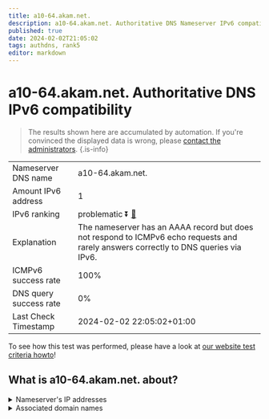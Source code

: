 ```yaml
---
title: a10-64.akam.net.
description: a10-64.akam.net. Authoritative DNS Nameserver IPv6 compatibility
published: true
date: 2024-02-02T21:05:02
tags: authdns, rank5
editor: markdown
---
```


# a10-64.akam.net. Authoritative DNS IPv6 compatibility

> The results shown here are accumulated by automation. If you're convinced the displayed data is wrong, please [contact the administrators](/howto/chat). 
{.is-info}




|   |   |
| - | - |
| Nameserver DNS name | a10-64.akam.net.
| Amount IPv6 address | 1
| IPv6 ranking | problematic :arrow_double_down: [🔗](/howto/ranking) |
| Explanation | The nameserver has an AAAA record but does not respond to ICMPv6 echo requests and rarely answers correctly to DNS queries via IPv6. |
| ICMPv6 success rate | 100%|
| DNS query success rate | 0% |
| Last Check Timestamp | 2024-02-02 22:05:02+01:00 |

To see how this test was performed, please have a look at [our website test criteria howto](/howto/testcriteria/authdns)!


## What is a10-64.akam.net. about?




<details>
<summary>Nameserver's IP addresses</summary>

2600:1480:d000::40

</details>



<details>
<summary>Associated domain names</summary>

www.adobe.com

</details>
